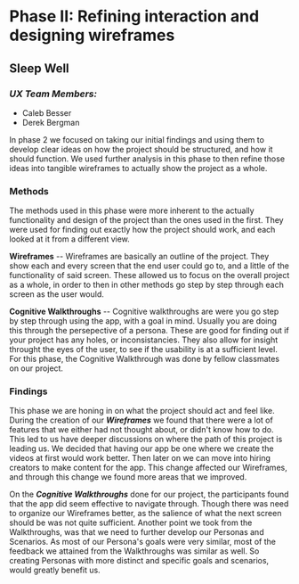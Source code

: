 # Phase II: Refining interaction and designing wireframes

## **Sleep Well**

### ***UX Team Members:***
- Caleb Besser
- Derek Bergman

In phase 2 we focused on taking our initial findings and using them to develop clear ideas on how the project should be structured, and how it should function. We used further analysis in this phase to then refine those ideas into tangible wireframes to actually show the project as a whole. 

### Methods

The methods used in this phase were more inherent to the actually functionality and design of the project than the ones used in the first. They were used for finding out exactly how the project should work, and each looked at it from a different view.

**Wireframes** -- Wireframes are basically an outline of the project. They show each and every screen that the end user could go to, and a little of the functionality of said screen. These allowed us to focus on the overall project as a whole, in order to then in other methods go step by step through each screen as the user would. 

**Cognitive Walkthroughs** -- Cognitive walkthroughs are were you go step by step through using the app, with a goal in mind. Usually you are doing this through the persepective of a persona. These are good for finding out if your project has any holes, or inconsistancies. They also allow for insight throught the eyes of the user, to see if the usability is at a sufficient level. For this phase, the Cognitive Walkthrough was done by fellow classmates on our project. 


### Findings

This phase we are honing in on what the project should act and feel like. During the creation of our __*Wireframes*__ we found that there were a lot of features that we either had not thought about, or didn't know how to do. This led to us have deeper discussions on where the path of this project is leading us. We decided that having our app be one where we create the videos at first would work better. Then later on we can move into hiring creators to make content for the app. This change affected our Wireframes, and through this change we found more areas that we improved.

On the __*Cognitive Walkthroughs*__ done for our project, the participants found that the app did seem effective to navigate through. Though there was need to organize our Wireframes better, as the salience of what the next screen should be was not quite sufficient. Another point we took from the Walkthroughs, was that we need to further develop our Personas and Scenarios. As most of our Persona's goals were very similar, most of the feedback we attained from the Walkthroughs was similar as well. So creating Personas with more distinct and specific goals and scenarios, would greatly benefit us.


